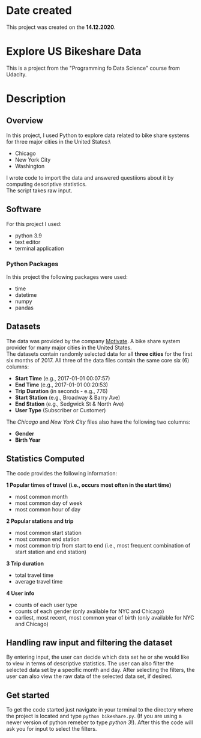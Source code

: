 # Date created
This project was created on the **14.12.2020**.

# Explore US Bikeshare Data
This is a project from the "Programming fo Data Science" course from Udacity.

# Description

## Overview
In this project, I used Python to explore data related to bike share systems for three major cities in the United States:\
- Chicago
- New York City
- Washington

I wrote code to import the data and answered questiions about it by computing descriptive statistics.\
The script takes raw input.

## Software

For this project I used:
- python 3.9
- text editor
- terminal application

### Python Packages

In this project the following packages were used:

- time
- datetime
- numpy
- pandas  

## Datasets

The data was provided by the company [Motivate](https://www.motivateco.com/). A bike share system provider for many major cities in the United States.\
The datasets contain randomly selected data for all **three cities** for the first six months of 2017.  All three of the data files contain the same core six (6) columns:
- **Start Time** (e.g., 2017-01-01 00:07:57)
- **End Time** (e.g., 2017-01-01 00:20:53)
- **Trip Duration** (in seconds - e.g., 776)
- **Start Station** (e.g., Broadway & Barry Ave)
- **End Station** (e.g., Sedgwick St & North Ave)
- **User Type** (Subscriber or Customer)

The _Chicago_ and _New York City_ files also have the following two columns:

- **Gender**
- **Birth Year**

## Statistics Computed

The code provides the following information:

**1 Popular times of travel (i.e., occurs most often in the start time)**
- most common month
- most common day of week
- most common hour of day

**2 Popular stations and trip**
- most common start station
- most common end station
- most common trip from start to end (i.e., most frequent combination of start station and end station)

**3 Trip duration**
- total travel time
- average travel time

**4 User info**
- counts of each user type
- counts of each gender (only available for NYC and Chicago)
- earliest, most recent, most common year of birth (only available for NYC and Chicago)

## Handling raw input and filtering the dataset

By entering input, the user can decide which data set he or she would like to view in terms of descriptive statistics. The user can also filter the selected data set by a specific month and day. After selecting the filters, the user can also view the raw data of the selected data set, if desired.

## Get started

To get the code started just navigate in your terminal to the directory where the project is located
and type `python bikeshare.py`. (If you are using a newer version of python remeber to type _python 3_!).
After this the code will ask you for input to select the filters.
